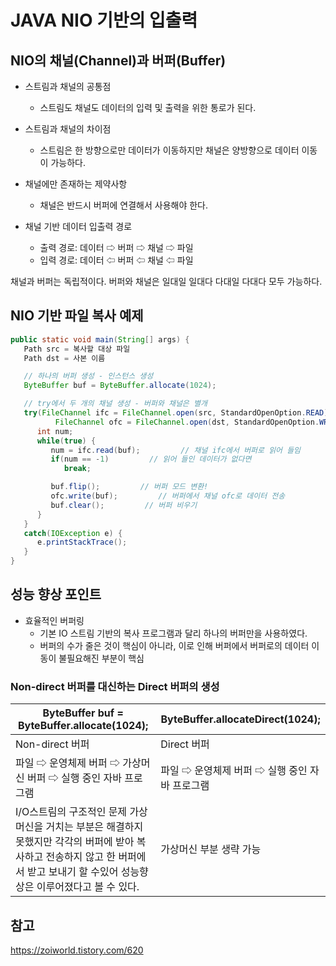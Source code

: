 # JAVA NIO 기반의 입출력


## NIO의 채널(Channel)과 버퍼(Buffer)
- 스트림과 채널의 공통점
  - 스트림도 채널도 데이터의 입력 및 출력을 위한 통로가 된다.

- 스트림과 채널의 차이점
  - 스트림은 한 방향으로만 데이터가 이동하지만 채널은 양방향으로 데이터 이동이 가능하다.

- 채널에만 존재하는 제약사항
  - 채널은 반드시 버퍼에 연결해서 사용해야 한다.

- 채널 기반 데이터 입출력 경로
  - 출력 경로: 데이터 ⇨ 버퍼 ⇨ 채널 ⇨ 파일
  - 입력 경로: 데이터 ⇦ 버퍼 ⇦ 채널 ⇦ 파일

채널과 버퍼는 독립적이다. 버퍼와 채널은 일대일 일대다 다대일 다대다 모두 가능하다.

## NIO 기반 파일 복사 예제

```java
public static void main(String[] args) {
   Path src = 복사할 대상 파일
   Path dst = 사본 이름 

   // 하나의 버퍼 생성 - 인스턴스 생성
   ByteBuffer buf = ByteBuffer.allocate(1024);

   // try에서 두 개의 채널 생성 - 버퍼와 채널은 별개
   try(FileChannel ifc = FileChannel.open(src, StandardOpenOption.READ);
          FileChannel ofc = FileChannel.open(dst, StandardOpenOption.WRITE, StandardOpenOption.CREATE)) {
      int num;
      while(true) {
         num = ifc.read(buf);         // 채널 ifc에서 버퍼로 읽어 들임
         if(num == -1)         // 읽어 들인 데이터가 없다면
            break;

         buf.flip();         // 버퍼 모드 변환!
         ofc.write(buf);         // 버퍼에서 채널 ofc로 데이터 전송
         buf.clear();         // 버퍼 비우기
      }
   }
   catch(IOException e) {
      e.printStackTrace();
   }
}
```

## 성능 향상 포인트

- 효율적인 버퍼링
  - 기본 IO 스트림 기반의 복사 프로그램과 달리 하나의 버퍼만을 사용하였다.
  - 버퍼의 수가 줄은 것이 핵심이 아니라, 이로 인해 버퍼에서 버퍼로의 데이터 이동이 불필요해진 부분이 핵심

### Non-direct 버퍼를 대신하는 Direct 버퍼의 생성

|ByteBuffer buf = ByteBuffer.allocate(1024);|ByteBuffer.allocateDirect(1024);|
|---|---|
|Non-direct 버퍼|Direct 버퍼|
|파일 ⇨ 운영체제 버퍼 ⇨ 가상머신 버퍼 ⇨ 실행 중인 자바 프로그램|파일 ⇨ 운영체제 버퍼 ⇨ 실행 중인 자바 프로그램|
|I/O스트림의 구조적인 문제 가상머신을 거치는 부분은 해결하지 못했지만 각각의 버퍼에 받아 복사하고 전송하지 않고 한 버퍼에서 받고 보내기 할 수있어 성능향상은 이루어졌다고 볼 수 있다.|가상머신 부분 생략 가능|

## 참고
https://zoiworld.tistory.com/620

